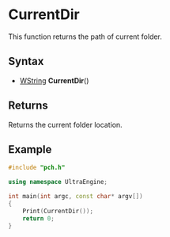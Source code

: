 # CurrentDir #
This function returns the path of current folder.

## Syntax ##
- [WString](WString.md) **CurrentDir**()

## Returns ##
Returns the current folder location.

## Example
```c++
#include "pch.h"

using namespace UltraEngine;

int main(int argc, const char* argv[])
{
    Print(CurrentDir());
    return 0;
}
```